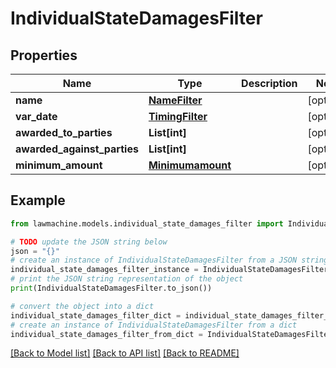 # IndividualStateDamagesFilter


## Properties

Name | Type | Description | Notes
------------ | ------------- | ------------- | -------------
**name** | [**NameFilter**](NameFilter.md) |  | [optional] 
**var_date** | [**TimingFilter**](TimingFilter.md) |  | [optional] 
**awarded_to_parties** | **List[int]** |  | [optional] 
**awarded_against_parties** | **List[int]** |  | [optional] 
**minimum_amount** | [**Minimumamount**](Minimumamount.md) |  | [optional] 

## Example

```python
from lawmachine.models.individual_state_damages_filter import IndividualStateDamagesFilter

# TODO update the JSON string below
json = "{}"
# create an instance of IndividualStateDamagesFilter from a JSON string
individual_state_damages_filter_instance = IndividualStateDamagesFilter.from_json(json)
# print the JSON string representation of the object
print(IndividualStateDamagesFilter.to_json())

# convert the object into a dict
individual_state_damages_filter_dict = individual_state_damages_filter_instance.to_dict()
# create an instance of IndividualStateDamagesFilter from a dict
individual_state_damages_filter_from_dict = IndividualStateDamagesFilter.from_dict(individual_state_damages_filter_dict)
```
[[Back to Model list]](../README.md#documentation-for-models) [[Back to API list]](../README.md#documentation-for-api-endpoints) [[Back to README]](../README.md)


